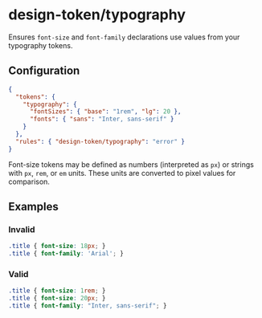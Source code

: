 # design-token/typography

Ensures `font-size` and `font-family` declarations use values from your typography tokens.

## Configuration

```json
{
  "tokens": {
    "typography": {
      "fontSizes": { "base": "1rem", "lg": 20 },
      "fonts": { "sans": "Inter, sans-serif" }
    }
  },
  "rules": { "design-token/typography": "error" }
}
```

Font-size tokens may be defined as numbers (interpreted as `px`) or strings
with `px`, `rem`, or `em` units. These units are converted to pixel values for
comparison.

## Examples

### Invalid

```css
.title { font-size: 18px; }
.title { font-family: 'Arial'; }
```

### Valid

```css
.title { font-size: 1rem; }
.title { font-size: 20px; }
.title { font-family: "Inter, sans-serif"; }
```
